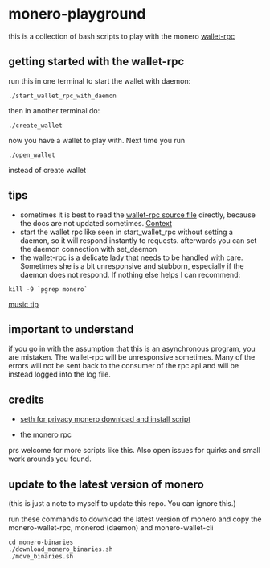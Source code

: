 # monero-playground
this is a collection of bash scripts to play with the monero [wallet-rpc](https://www.getmonero.org/resources/developer-guides/wallet-rpc.html)



## getting started with the wallet-rpc

run this in one terminal to start the wallet with daemon: 

```
./start_wallet_rpc_with_daemon 
```

then in another terminal do:

```
./create_wallet
```

now you have a wallet to play with. Next time you run 

```
./open_wallet
```

instead of create wallet

## tips
* sometimes it is best to read the [wallet-rpc source file](https://github.com/monero-project/monero/blob/8349cfe4a63cfc63d50ce3818886b67a05e240a4/src/wallet/wallet_rpc_server.cpp#L2141) directly, because the docs are not updated sometimes. [Context](https://twitter.com/spirobel/status/1528978285354360832)
* start the wallet rpc like seen in start_wallet_rpc without setting a daemon, so it will  respond instantly to requests.
afterwards you can set the daemon connection with set_daemon
* the wallet-rpc is a delicate lady that needs to be handled with care. Sometimes she is a bit unresponsive and stubborn, especially if the daemon does not respond. If nothing else helps I can recommend:
```
kill -9 `pgrep monero`
```
[music tip](https://www.youtube.com/watch?v=rXwMrBb2x1Q)

## important to understand

if you go in with the assumption that this is an asynchronous program, you are mistaken. The wallet-rpc will be unresponsive sometimes. Many of the errors will not be sent back to the consumer of the rpc api and will be instead logged into the log file.

## credits

 * [seth for privacy monero download and install script](https://sethforprivacy.com/guides/run-a-monero-node-advanced/#download-and-install-monerod)
 
 * [the monero rpc](https://github.com/monero-project/monero/blob/8349cfe4a63cfc63d50ce3818886b67a05e240a4/src/wallet/wallet_rpc_server.cpp)

 prs welcome for more scripts like this. Also open issues for quirks and small work arounds you found.

## update to the latest version of monero
(this is just a note to myself to update this repo. You can ignore this.)

run these commands to download the latest version of monero and
 copy the monero-wallet-rpc, monerod (daemon) and monero-wallet-cli

```
cd monero-binaries
./download_monero_binaries.sh
./move_binaries.sh

```
